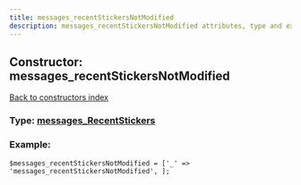 ```yaml
---
title: messages_recentStickersNotModified
description: messages_recentStickersNotModified attributes, type and example
---
```

## Constructor: messages\_recentStickersNotModified  
[Back to constructors index](index.md)






### Type: [messages\_RecentStickers](../types/messages_RecentStickers.md)


### Example:

```
$messages_recentStickersNotModified = ['_' => 'messages_recentStickersNotModified', ];
```  

